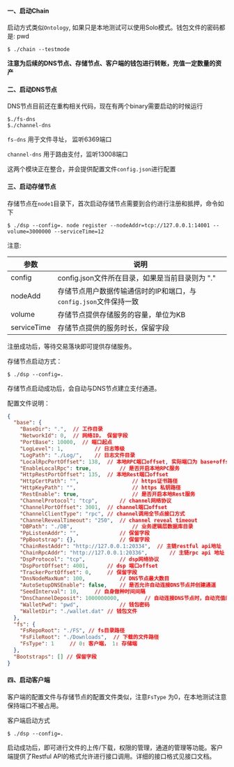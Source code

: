

#### 一、启动Chain

启动方式类似`Ontology`, 如果只是本地测试可以使用Solo模式。钱包文件的密码都是: pwd

```
$ ./chain --testmode
```

**注意为后续的DNS节点、存储节点、客户端的钱包进行转账，充值一定数量的资产**



#### 二、启动DNS节点

DNS节点目前还在重构相关代码，现在有两个binary需要启动的时候运行

```
$./fs-dns
$./channel-dns
```

`fs-dns` 用于文件寻址， 监听6369端口

`channel-dns` 用于路由支付，监听13008端口

这两个模块正在整合，并会提供配置文件`config.json`进行配置



#### 三、启动存储节点

存储节点在`node1`目录下，首次启动存储节点需要到合约进行注册和抵押，命令如下

```shell
$ ./dsp --config=. node register --nodeAddr=tcp://127.0.0.1:14001 --volume=3000000 --serviceTime=12 
```

注意:

| 参数        | 说明                                                         |
| ----------- | ------------------------------------------------------------ |
| config      | config.json文件所在目录，如果是当前目录则为 "."              |
| nodeAdd     | 存储节点用户数据传输通信时的IP和端口，与`config.json`文件保持一致 |
| volume      | 存储节点提供存储服务的容量，单位为KB                         |
| serviceTime | 存储节点提供的服务时长，保留字段                             |

注册成功后，等待交易落块即可提供存储服务。

存储节点启动方式：

```
$ ./dsp --config=.
```

存储节点启动成功后，会自动与DNS节点建立支付通道。

配置文件说明：

```json
{
  "base": {
    "BaseDir": ".",  // 工作目录
    "NetworkId": 0,	 // 网络ID， 保留字段
    "PortBase": 10000,	// 端口起点
    "LogLevel": 1,			// 日志等级
    "LogPath": "./Log/",	// 日志文件目录
    "LocalRpcPortOffset": 138,	// 本地RPC端口offset, 实际端口为 base+offset  即 10138
    "EnableLocalRpc": true,			// 是否开启本地RPC服务
    "HttpRestPortOffset": 135,	// 本地Rest端口offset
    "HttpCertPath": "",					// https证书路径	
    "HttpKeyPath": "",					// https 私钥路径
    "RestEnable": true,					// 是否开启本地Rest服务
    "ChannelProtocol": "tcp",		// channel网络协议
    "ChannelPortOffset": 3001,	// channel端口offset
    "ChannelClientType": "rpc",	// channel调用全节点接口方式
    "ChannelRevealTimeout": "250",	// channel reveal timeout
    "DBPath": "./DB",					// 业务逻辑层数据库目录
    "PpListenAddr": "",				// 保留字段	
    "PpBootstrap": {},				// 保留字段
    "ChainRestAddr": "http://127.0.0.1:20334",  // 主链restful api地址
    "ChainRpcAddr": "http://127.0.0.1:20336",		// 主链rpc api 地址
    "DspProtocol": "tcp",			// dsp网络协议
    "DspPortOffset": 4001,		// dsp 端口offset
    "TrackerPortOffset": 0,		// 保留字段
    "DnsNodeMaxNum": 100,			// DNS节点最大数目
    "AutoSetupDNSEnable": false,	// 是否允许自动连接DNS节点并创建通道
    "SeedInterval": 10,		// 自身做种时间间隔
    "DnsChannelDeposit": 1000000000,		// 自动连接DNS节点时，自动充值的通道金额
    "WalletPwd": "pwd",				// 钱包密码
    "WalletDir": "./wallet.dat"	// 钱包文件
  },
  "fs": {
    "FsRepoRoot": "./FS", // fs目录路径
    "FsFileRoot": "./Downloads",  // 下载的文件路径
    "FsType": 1		// 0: 客户端， 1: 存储端
  },
  "Bootstraps": [] // 保留字段
}
```



#### 四、启动客户端

客户端的配置文件与存储节点的配置文件类似，注意`FsType` 为0，在本地测试注意保持端口不被占用。

客户端启动方式

```
$ ./dsp --config=.
```

启动成功后，即可进行文件的上传/下载，权限的管理，通道的管理等功能。客户端提供了Restful API的格式允许进行接口调用。详细的接口格式见接口文档。